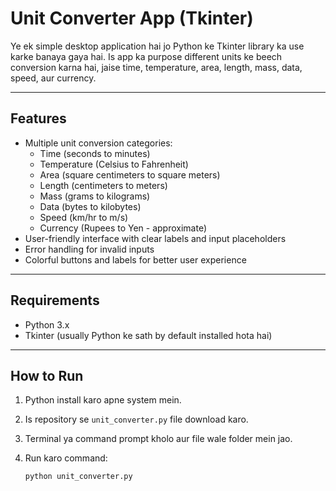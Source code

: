 # Unit Converter App (Tkinter)

Ye ek simple desktop application hai jo Python ke Tkinter library ka use karke banaya gaya hai. Is app ka purpose different units ke beech conversion karna hai, jaise time, temperature, area, length, mass, data, speed, aur currency.

---

## Features

- Multiple unit conversion categories:
  - Time (seconds to minutes)
  - Temperature (Celsius to Fahrenheit)
  - Area (square centimeters to square meters)
  - Length (centimeters to meters)
  - Mass (grams to kilograms)
  - Data (bytes to kilobytes)
  - Speed (km/hr to m/s)
  - Currency (Rupees to Yen - approximate)
- User-friendly interface with clear labels and input placeholders
- Error handling for invalid inputs
- Colorful buttons and labels for better user experience

---

## Requirements

- Python 3.x
- Tkinter (usually Python ke sath by default installed hota hai)

---

## How to Run

1. Python install karo apne system mein.
2. Is repository se `unit_converter.py` file download karo.
3. Terminal ya command prompt kholo aur file wale folder mein jao.
4. Run karo command:

   ```bash
   python unit_converter.py
